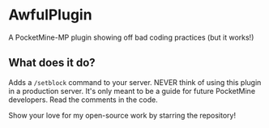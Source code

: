 # AwfulPlugin
A PocketMine-MP plugin showing off bad coding practices (but it works!)

## What does it do?
Adds a `/setblock` command to your server. NEVER think of using this plugin in a production server. It's only meant to be a guide for future PocketMine developers. Read the comments in the code.

Show your love for my open-source work by starring the repository!
